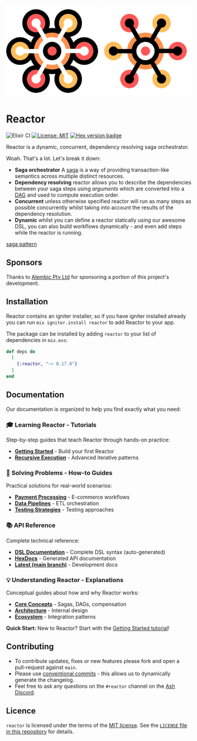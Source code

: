<img src="https://github.com/ash-project/reactor/blob/main/logos/reactor-logo-light-small.png?raw=true#gh-light-mode-only" alt="Logo Light" width="250">
<img src="https://github.com/ash-project/reactor/blob/main/logos/reactor-logo-dark-small.png?raw=true#gh-dark-mode-only" alt="Logo Dark" width="250">

# Reactor

![Elixir CI](https://github.com/ash-project/reactor/actions/workflows/elixir.yml/badge.svg)
[![License: MIT](https://img.shields.io/badge/License-MIT-yellow.svg)](https://opensource.org/licenses/MIT)
[![Hex version badge](https://img.shields.io/hexpm/v/reactor.svg)](https://hex.pm/packages/reactor)

Reactor is a dynamic, concurrent, dependency resolving saga orchestrator.

Woah. That's a lot. Let's break it down:

- **Saga orchestrator** A [saga][saga pattern] is a way of providing
  transaction-like semantics across multiple distinct resources.
- **Dependency resolving** reactor allows you to describe the dependencies
  between your saga steps using _arguments_ which are converted into a
  [DAG][dag] and used to compute execution order.
- **Concurrent** unless otherwise specified reactor will run as many steps as
  possible concurrently whilst taking into account the results of the dependency
  resolution.
- **Dynamic** whilst you can define a reactor statically using our awesome DSL,
  you can also build workflows dynamically - and even add steps while the
  reactor is running.

[saga pattern](https://learn.microsoft.com/en-us/azure/architecture/reference-architectures/saga/saga)

## Sponsors

Thanks to [Alembic Pty Ltd](https://alembic.com.au/) for sponsoring a portion of
this project's development.

## Installation

Reactor contains an igniter installer, so if you have igniter installed already you can run `mix igniter.install reactor` to add Reactor to your app.

The package can be installed by adding `reactor` to your list of dependencies in `mix.exs`:

```elixir
def deps do
  [
    {:reactor, "~> 0.17.0"}
  ]
end
```

## Documentation

Our documentation is organized to help you find exactly what you need:

### 🎓 **Learning Reactor** - Tutorials
Step-by-step guides that teach Reactor through hands-on practice:
- **[Getting Started](documentation/tutorials/01-getting-started.md)** - Build your first Reactor
- **[Recursive Execution](documentation/tutorials/05-recursive-execution.md)** - Advanced iterative patterns

### 🔧 **Solving Problems** - How-to Guides
Practical solutions for real-world scenarios:
- **[Payment Processing](documentation/how-to/payment-processing.md)** - E-commerce workflows
- **[Data Pipelines](documentation/how-to/data-pipelines.md)** - ETL orchestration
- **[Testing Strategies](documentation/how-to/testing-strategies.md)** - Testing approaches

### 📚 **API Reference**
Complete technical reference:
- **[DSL Documentation](documentation/dsls/DSL-Reactor.md)** - Complete DSL syntax (auto-generated)
- **[HexDocs](https://hexdocs.pm/reactor)** - Generated API documentation
- **[Latest (main branch)](https://ash-project.github.io/reactor)** - Development docs

### 💡 **Understanding Reactor** - Explanations
Conceptual guides about how and why Reactor works:
- **[Core Concepts](documentation/explanation/concepts.md)** - Sagas, DAGs, compensation
- **[Architecture](documentation/explanation/architecture.md)** - Internal design
- **[Ecosystem](documentation/explanation/ecosystem.md)** - Integration patterns

**Quick Start:** New to Reactor? Start with the [Getting Started tutorial](documentation/tutorials/01-getting-started.md)!

## Contributing

- To contribute updates, fixes or new features please fork and open a
  pull-request against `main`.
- Please use [conventional
  commits](https://www.conventionalcommits.org/en/v1.0.0/) - this allows us to
  dynamically generate the changelog.
- Feel free to ask any questions on the `#reactor` channel on the [Ash
  Discord](https://discord.gg/D7FNG2q).

## Licence

`reactor` is licensed under the terms of the [MIT
license](https://opensource.org/licenses/MIT). See the [`LICENSE` file in this
repository](https://github.com/ash-project/reactor/blob/main/LICENSE)
for details.

[saga pattern]: https://learn.microsoft.com/en-us/azure/architecture/reference-architectures/saga/saga
[dag]: https://en.wikipedia.org/wiki/Directed_acyclic_graph
